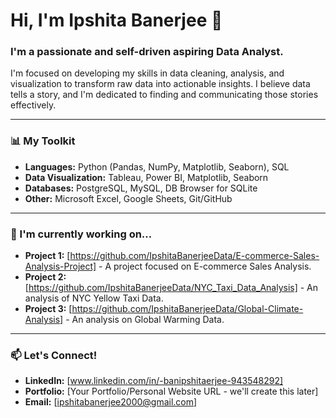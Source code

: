 # Hi, I'm Ipshita Banerjee 👋

### I'm a passionate and self-driven aspiring Data Analyst.

I'm focused on developing my skills in data cleaning, analysis, and visualization to transform raw data into actionable insights. I believe data tells a story, and I'm dedicated to finding and communicating those stories effectively.

---

### 📊 My Toolkit

-   **Languages:** Python (Pandas, NumPy, Matplotlib, Seaborn), SQL
-   **Data Visualization:** Tableau, Power BI, Matplotlib, Seaborn
-   **Databases:** PostgreSQL, MySQL, DB Browser for SQLite
-   **Other:** Microsoft Excel, Google Sheets, Git/GitHub

---

### 🌱 I'm currently working on...

-   **Project 1:** [https://github.com/IpshitaBanerjeeData/E-commerce-Sales-Analysis-Project] - A project focused on E-commerce Sales Analysis.
-   **Project 2:** [https://github.com/IpshitaBanerjeeData/NYC_Taxi_Data_Analysis] - An analysis of NYC Yellow Taxi Data.
-   **Project 3:** [https://github.com/IpshitaBanerjeeData/Global-Climate-Analysis] - An analysis on Global Warming Data.

---

### 📫 Let's Connect!

-   **LinkedIn:** [www.linkedin.com/in/-banipshitaerjee-943548292]
-   **Portfolio:** [Your Portfolio/Personal Website URL - we'll create this later]
-   **Email:** [ipshitabanerjee2000@gmail.com]
